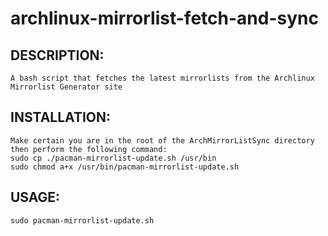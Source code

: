 # archlinux-mirrorlist-fetch-and-sync

DESCRIPTION:
------------

```
A bash script that fetches the latest mirrorlists from the Archlinux Mirrorlist Generator site
```

INSTALLATION:
------------

```
Make certain you are in the root of the ArchMirrorListSync directory then perform the following command:
sudo cp ./pacman-mirrorlist-update.sh /usr/bin
sudo chmod a+x /usr/bin/pacman-mirrorlist-update.sh
```

USAGE:
------

```
sudo pacman-mirrorlist-update.sh
```
